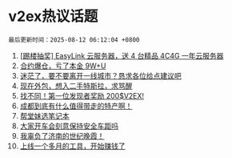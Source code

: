 # v2ex热议话题

`最后更新时间：2025-08-12 06:12:04 +0800`

1. [[踢楼抽奖] EasyLink 云服务器，送 4 台精品 4C4G 一年云服务器](https://www.v2ex.com/t/1151490)
1. [合约爆仓，亏了本金 9W+U](https://www.v2ex.com/t/1151517)
1. [迷茫了，要不要离开一线城市？恳求各位给点建议吧](https://www.v2ex.com/t/1151471)
1. [现在外包，想入二手特斯拉，求骂醒](https://www.v2ex.com/t/1151534)
1. [找不同！第一位发现者奖励 200$V2EX!](https://www.v2ex.com/t/1151560)
1. [成都到底有什么值得带走的特产啊！](https://www.v2ex.com/t/1151464)
1. [帮堂妹选笔记本](https://www.v2ex.com/t/1151453)
1. [大家开车会刻意保持安全车距吗](https://www.v2ex.com/t/1151447)
1. [我辜负了济南的世纪晚霞！](https://www.v2ex.com/t/1151432)
1. [上线一个多月的工具，开始赚钱了](https://www.v2ex.com/t/1151448)

